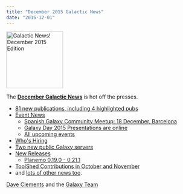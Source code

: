 ```yaml
---
title: "December 2015 Galactic News"
date: "2015-12-01"
---
```

<div class='right'>
<a href='/galaxy-updates/2015-12/'><img src="/src/images/galaxy-logos/GalaxyNews.png" alt="Galactic News! December 2015 Edition" width=150 /></a><br />
</div>

The **[December Galactic News](/galaxy-updates/2015-12/)** is hot off the presses.
* [81 new publications, including 4 highlighted pubs](/galaxy-updates/2015-12/#new-papers)
* [Event News](/galaxy-updates/2015-12/#events)
  * [Spanish Galaxy Community Meetup: 18 December, Barcelona](/galaxy-updates/2015-12/#spanish-galaxy-community-meetup-18-december-barcelona)
  * [Galaxy Day 2015 Presentations are online](/galaxy-updates/2015-12/#galaxy-day-2015-presentations)
  * [All upcoming events](/galaxy-updates/2015-12/#upcoming-events)
* [Who's Hiring](/galaxy-updates/2015-12/#whos-hiring)
* [Two new public Galaxy servers](/galaxy-updates/2015-12/#new-public-galaxy-servers)
* [New Releases](/galaxy-updates/2015-12/#releases)
  * [Planemo 0.19.0 - 0.21.1](/galaxy-updates/2015-12/#planemo-0190---0211)
* [ToolShed Contributions in October and November](/galaxy-updates/2015-12/#toolshed-contributions)
* and [lots of other news too](/galaxy-updates/2015-12/#other-news).

[Dave Clements](/people/dave-clements/) and the [Galaxy Team](/src/galaxy-team/)
